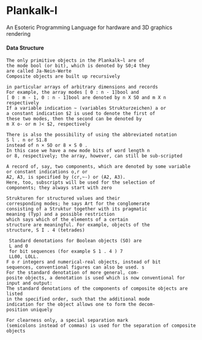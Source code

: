 # Plankalk-l
An Esoteric Programming Language for hardware and 3D graphics rendering

#### Data Structure

    The only primitive objects in the Plankalk~l are of
    the mode bool (or bit), which is denoted by S0;4 they
    are called Ja-Nein-Werte
    Composite objects are built up recursively
    
    in particular arrays of arbitrary dimensions and records
    For example, the array modes [ 0 : n - 1]bool and 
    [ 0 : m - 1, 0 : n - 1]bool are denoted by n X SO and m X n respectively
    If a variable indication ~ (variables Strukturzeichen) a or
    a constant indication $2 is used to denote the first of
    these two modes, then the second can be denoted by
    m X o- or m )< $2, respectively

    There is also the possibility of using the abbreviated notation
    S l . n or S1.8
    instead of n × SO or 8 × S 0 .
    In this case we have a new mode bits of word length n
    or 8, respectively; the array, however, can still be sub-scripted

    A record of, say, two components, which are denoted by some variable or constant indications o,r or
    A2, A3, is specified by (cr,~-) or (A2, A3).
    Here, too, subscripts will be used for the selection of
    components; they always start with zero

    Strukturen for structured values and their
    corresponding modes; he says Art for the conglomerate
    consisting of a Struktur together with its pragmatic
    meaning (Typ) and a possible restriction
    which says which of the elements of a certain
    structure are meaningful. For example, objects of the
    structure, S I . 4 (tetrades)

     Standard denotations for Boolean objects (SO) are
     L and 0
     for bit sequences (for example S 1 . 4 ) 7
     LL00, LOLL.
    F o r integers and numerical-real objects, instead of bit
    sequences, conventional figures can also be used. s
    For the standard denotation of more general, com-
    posite objects, a denotation is used which is now conventional for input and output: 
    The standard denotations of the components of composite objects are listed
    in the specified order, such that the additional mode
    indication for the object allows one to form the decom-
    position uniquely
    
    For clearness only, a special separation mark 
    (semicolons instead of commas) is used for the separation of composite objects

